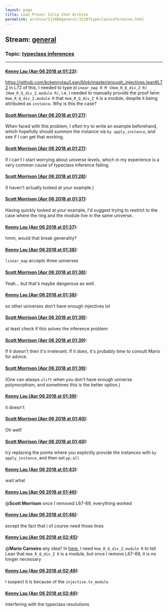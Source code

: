 ```yaml
---
layout: page
title: Lean Prover Zulip Chat Archive 
permalink: archive/113488general/31387typeclassinferences.html
---
```


## Stream: [general](index.html)
### Topic: [typeclass inferences](31387typeclassinferences.html)

---

#### [Kenny Lau (Apr 06 2018 at 01:23)](https://leanprover.zulipchat.com/#narrow/stream/113488-general/topic/typeclass%20inferences/near/124695237):
https://github.com/kckennylau/Lean/blob/master/enough_injectives.lean#L72
In L72 of this, I needed to type `@linear_map R M (Hom_R_Q_div_Z R) _ _ (Hom_R_Q_div_Z.module R)`, i.e. I needed to manually provide the proof term `Hom_R_Q_div_Z.module R` that `Hom_R_Q_div_Z R` is a module, despite it being attributed as `instance`. Why is this the case?

#### [Scott Morrison (Apr 06 2018 at 01:27)](https://leanprover.zulipchat.com/#narrow/stream/113488-general/topic/typeclass%20inferences/near/124695367):
When faced with this problem, I often try to write an example beforehand, which hopefully should summon the instance via `by apply_instance`, and see if I can get that working.

#### [Scott Morrison (Apr 06 2018 at 01:27)](https://leanprover.zulipchat.com/#narrow/stream/113488-general/topic/typeclass%20inferences/near/124695372):
If I can't I start worrying about universe levels, which in my experience is a very common cause of typeclass inference failing.

#### [Scott Morrison (Apr 06 2018 at 01:28)](https://leanprover.zulipchat.com/#narrow/stream/113488-general/topic/typeclass%20inferences/near/124695410):
(I haven't actually looked at your example.)

#### [Scott Morrison (Apr 06 2018 at 01:37)](https://leanprover.zulipchat.com/#narrow/stream/113488-general/topic/typeclass%20inferences/near/124695678):
Having quickly looked at your example, I'd suggest trying to restrict to the case where the ring and the module live in the same universe.

#### [Kenny Lau (Apr 06 2018 at 01:37)](https://leanprover.zulipchat.com/#narrow/stream/113488-general/topic/typeclass%20inferences/near/124695682):
hmm, would that break generality?

#### [Kenny Lau (Apr 06 2018 at 01:38)](https://leanprover.zulipchat.com/#narrow/stream/113488-general/topic/typeclass%20inferences/near/124695722):
`linear_map` accepts three universes

#### [Scott Morrison (Apr 06 2018 at 01:38)](https://leanprover.zulipchat.com/#narrow/stream/113488-general/topic/typeclass%20inferences/near/124695723):
Yeah... but that's maybe dangerous as well.

#### [Kenny Lau (Apr 06 2018 at 01:38)](https://leanprover.zulipchat.com/#narrow/stream/113488-general/topic/typeclass%20inferences/near/124695729):
so other universes don't have enough injectives lol

#### [Scott Morrison (Apr 06 2018 at 01:39)](https://leanprover.zulipchat.com/#narrow/stream/113488-general/topic/typeclass%20inferences/near/124695730):
at least check if this solves the inference problem

#### [Scott Morrison (Apr 06 2018 at 01:39)](https://leanprover.zulipchat.com/#narrow/stream/113488-general/topic/typeclass%20inferences/near/124695735):
If it doesn't then it's irrelevant. If it does, it's probably time to consult Mario for advice.

#### [Scott Morrison (Apr 06 2018 at 01:39)](https://leanprover.zulipchat.com/#narrow/stream/113488-general/topic/typeclass%20inferences/near/124695736):
(One can always `ulift` when you don't have enough universe polymorphism, and sometimes this is the better option.)

#### [Kenny Lau (Apr 06 2018 at 01:39)](https://leanprover.zulipchat.com/#narrow/stream/113488-general/topic/typeclass%20inferences/near/124695738):
it doesn't

#### [Scott Morrison (Apr 06 2018 at 01:40)](https://leanprover.zulipchat.com/#narrow/stream/113488-general/topic/typeclass%20inferences/near/124695782):
Oh well!

#### [Scott Morrison (Apr 06 2018 at 01:40)](https://leanprover.zulipchat.com/#narrow/stream/113488-general/topic/typeclass%20inferences/near/124695794):
try replacing the points where you explicitly provide the instances with `by apply_instance`, and then set `pp.all`

#### [Kenny Lau (Apr 06 2018 at 01:43)](https://leanprover.zulipchat.com/#narrow/stream/113488-general/topic/typeclass%20inferences/near/124695869):
wait what

#### [Kenny Lau (Apr 06 2018 at 01:46)](https://leanprover.zulipchat.com/#narrow/stream/113488-general/topic/typeclass%20inferences/near/124695981):
@**Scott Morrison** once I removed L67-69, everything worked

#### [Kenny Lau (Apr 06 2018 at 01:46)](https://leanprover.zulipchat.com/#narrow/stream/113488-general/topic/typeclass%20inferences/near/124695982):
except the fact that i of course need those lines

#### [Kenny Lau (Apr 06 2018 at 02:45)](https://leanprover.zulipchat.com/#narrow/stream/113488-general/topic/typeclass%20inferences/near/124697691):
@**Mario Carneiro** any idea? In [here](https://github.com/kckennylau/Lean/blob/master/enough_injectives.lean#L72), I need ` Hom_R_Q_div_Z.module R ` to tell Lean that ` Hom_R_Q_div_Z R ` is a module, but once I remove L67-69, it is no longer necessary

#### [Kenny Lau (Apr 06 2018 at 02:46)](https://leanprover.zulipchat.com/#narrow/stream/113488-general/topic/typeclass%20inferences/near/124697743):
I suspect it is because of the ` injective.to_module `

#### [Kenny Lau (Apr 06 2018 at 02:46)](https://leanprover.zulipchat.com/#narrow/stream/113488-general/topic/typeclass%20inferences/near/124697747):
interfering with the typeclass resolutions

